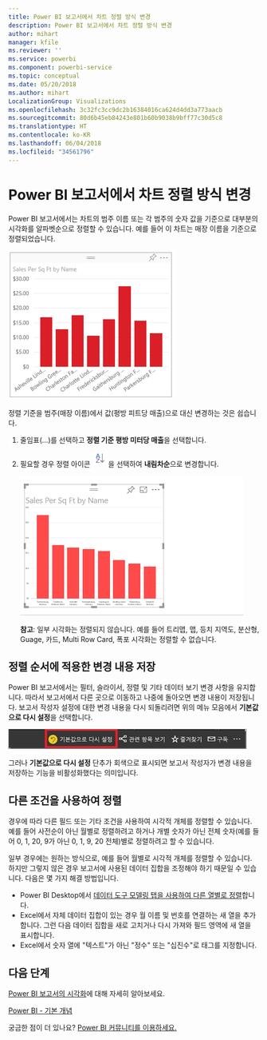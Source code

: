 ```yaml
---
title: Power BI 보고서에서 차트 정렬 방식 변경
description: Power BI 보고서에서 차트 정렬 방식 변경
author: mihart
manager: kfile
ms.reviewer: ''
ms.service: powerbi
ms.component: powerbi-service
ms.topic: conceptual
ms.date: 05/20/2018
ms.author: mihart
LocalizationGroup: Visualizations
ms.openlocfilehash: 3c32fc3cc9dc2b16384016ca624d4dd3a773aacb
ms.sourcegitcommit: 80d6b45eb84243e801b60b9038b9bff77c30d5c8
ms.translationtype: HT
ms.contentlocale: ko-KR
ms.lasthandoff: 06/04/2018
ms.locfileid: "34561796"
---
```

# <a name="change-how-a-chart-is-sorted-in-a-power-bi-report"></a>Power BI 보고서에서 차트 정렬 방식 변경
Power BI 보고서에서는 차트의 범주 이름 또는 각 범주의 숫자 값을 기준으로 대부분의 시각화를 알파벳순으로 정렬할 수 있습니다. 예를 들어 이 차트는 매장 이름을 기준으로 정렬되었습니다.

![](media/power-bi-report-change-sort/pbi_chartsortcategory.png)

정렬 기준을 범주(매장 이름)에서 값(평방 피트당 매출)으로 대신 변경하는 것은 쉽습니다.

1. 줄임표(...)를 선택하고 **정렬 기준 평방 미터당 매출**을 선택합니다.
2. 필요할 경우 정렬 아이콘 ![](media/power-bi-report-change-sort/sorticon.png)을 선택하여 **내림차순**으로 변경합니다.

   ![](media/power-bi-report-change-sort/sortby.gif)

   **참고**: 일부 시각화는 정렬되지 않습니다.  예를 들어 트리맵, 맵, 등치 지역도, 분산형, Guage, 카드, Multi Row Card, 폭포 시각화는 정렬할 수 없습니다.

## <a name="saving-changes-you-make-to-sort-order"></a>정렬 순서에 적용한 변경 내용 저장
Power BI 보고서에서는 필터, 슬라이서, 정렬 및 기타 데이터 보기 변경 사항을 유지합니다. 따라서 보고서에서 다른 곳으로 이동하고 나중에 돌아오면 변경 내용이 저장됩니다.  보고서 작성자 설정에 대한 변경 내용을 다시 되돌리려면 위의 메뉴 모음에서 **기본값으로 다시 설정**을 선택합니다. 

![영구 정렬](media/power-bi-report-change-sort/power-bi-reset-to-default.png)

그러나 **기본값으로 다시 설정** 단추가 회색으로 표시되면 보고서 작성자가 변경 내용을 저장하는 기능을 비활성화했다는 의미입니다.

<a name="other"></a>
## <a name="sorting-using-other-criteria"></a>다른 조건을 사용하여 정렬
경우에 따라 다른 필드 또는 기타 조건을 사용하여 시각적 개체를 정렬할 수 있습니다.  예를 들어 사전순이 아닌 월별로 정렬하려고 하거나 개별 숫자가 아닌 전체 숫자(예를 들어 0, 1, 20, 9가 아닌 0, 1, 9, 20 전체)별로 정렬하려고 할 수 있습니다.  

일부 경우에는 원하는 방식으로, 예를 들어 월별로 시각적 개체를 정렬할 수 있습니다.  하지만 그렇지 않은 경우 보고서에 사용된 데이터 집합을 조정해야 하기 때문일 수 있습니다. 다음은 몇 가지 해결 방법입니다.

* Power BI Desktop에서 [데이터 도구 모델링 탭을 사용하여 다른 열별로 정렬](desktop-sort-by-column.md)합니다.
* Excel에서 자체 데이터 집합이 있는 경우 월 이름 및 번호를 연결하는 새 열을 추가합니다. 그런 다음 데이터 집합을 새로 고치거나 다시 가져와 필드 영역에 새 열을 표시합니다.
* Excel에서 숫자 열에 "텍스트"가 아닌 "정수" 또는 "십진수"로 태그를 지정합니다.

## <a name="next-steps"></a>다음 단계
[Power BI 보고서의 시각화](power-bi-report-visualizations.md)에 대해 자세히 알아보세요.

[Power BI - 기본 개념](service-basic-concepts.md)

궁금한 점이 더 있나요? [Power BI 커뮤니티를 이용하세요.](http://community.powerbi.com/)
